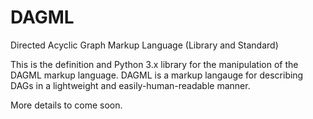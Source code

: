 # DAGML
Directed Acyclic Graph Markup Language (Library and Standard)

This is the definition and Python 3.x library for the manipulation of the DAGML markup language. DAGML is a markup langauge for describing DAGs in a lightweight and easily-human-readable manner. 

More details to come soon.

